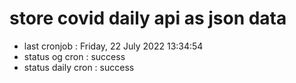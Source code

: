 # store covid daily api as json data

- last cronjob : Friday, 22 July 2022 13:34:54
- status og cron : success
- status daily cron : success
      
      